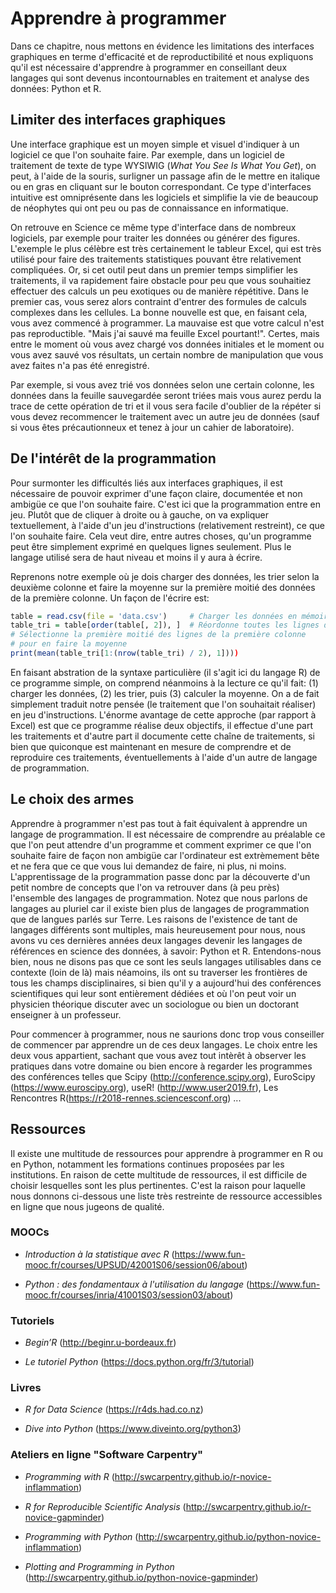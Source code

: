 
# Apprendre à programmer

Dans ce chapitre, nous mettons en évidence les limitations des interfaces
graphiques en terme d'efficacité et de reproductibilité et nous expliquons
qu'il est nécessaire d'apprendre à programmer en conseillant deux langages qui
sont devenus incontournables en traitement et analyse des données: Python et R.


## Limiter des interfaces graphiques

Une interface graphique est un moyen simple et visuel d'indiquer à un logiciel
ce que l'on souhaite faire. Par exemple, dans un logiciel de traitement de
texte de type WYSIWIG (*What You See Is What You Get*), on peut, à l'aide de la
souris, surligner un passage afin de le mettre en italique ou en gras en
cliquant sur le bouton correspondant. 
Ce type d'interfaces intuitive est omniprésente dans les logiciels et 
simplifie la vie de beaucoup de néophytes qui ont peu ou pas de connaissance 
en informatique. 

On retrouve en Science ce même type d'interface dans de nombreux logiciels, 
par exemple pour traiter les données ou générer des figures. 
L'exemple le plus célèbre est très certainement le tableur Excel, qui
est très utilisé pour faire des traitements statistiques pouvant être relativement
compliquées. 
Or, si cet outil peut dans un premier temps simplifier les traitements, 
il va rapidement faire obstacle pour peu que vous souhaitiez effectuer 
des calculs un peu exotiques ou de manière répétitive. 
Dans le premier cas, vous serez alors contraint d'entrer des formules 
de calculs complexes dans les cellules. 
La bonne nouvelle est que, en faisant cela, vous avez commencé à programmer. 
La mauvaise est que votre calcul n'est pas reproductible. 
"Mais j'ai sauvé ma feuille Excel pourtant!". 
Certes, mais entre le moment où vous avez chargé vos données initiales et 
le moment ou vous avez sauvé vos résultats, un certain nombre de
manipulation que vous avez faites n'a pas été enregistré. 

Par exemple, si vous avez trié vos données selon une certain colonne, 
les données dans la feuille sauvegardée seront triées mais vous aurez 
perdu la trace de cette opération de tri et il vous sera facile d'oublier
de la répéter si vous devez recommencer le traitement avec un autre jeu de données 
(sauf si vous êtes précautionneux et tenez à jour un cahier de laboratoire).


## De l'intérêt de la programmation

Pour surmonter les difficultés liés aux interfaces graphiques, il est
nécessaire de pouvoir exprimer d'une façon claire, documentée et non ambigüe
ce que l'on souhaite faire. 
C'est ici que la programmation entre en jeu. 
Plutôt que de cliquer à droite ou à gauche, on va expliquer textuellement,
à l'aide d'un jeu d'instructions (relativement restreint), ce que l'on souhaite
faire. 
Cela veut dire, entre autres choses, qu'un programme peut être simplement
exprimé en quelques lignes seulement. 
Plus le langage utilisé sera de haut niveau et moins il y aura à écrire. 

Reprenons notre exemple où je dois charger des données, les trier selon la 
deuxième colonne et faire la moyenne sur la première moitié des données
de la première colonne. 
Un façon de l'écrire est:

``` r
table = read.csv(file = 'data.csv')     # Charger les données en mémoire
table_tri = table[order(table[, 2]), ]  # Réordonne toutes les lignes du tableau
# Sélectionne la première moitié des lignes de la première colonne
# pour en faire la moyenne
print(mean(table_tri[1:(nrow(table_tri) / 2), 1])))
```

En faisant abstration de la syntaxe particulière (il s'agit ici du langage R)
de ce programme simple, on comprend néanmoins à la lecture ce qu'il fait:
(1) charger les données, (2) les trier,  puis (3) calculer la moyenne. 
On a de fait simplement traduit notre pensée (le traitement que l'on 
souhaitait réaliser) en jeu d'instructions. 
L'énorme avantage de cette approche (par rapport à Excel) est que ce
programme réalise deux objectifs, il effectue d'une part les traitements et
d'autre part il documente cette chaîne de traitements, si bien que quiconque
est maintenant en mesure de comprendre et de reproduire ces traitements,
éventuellements à l'aide d'un autre de langage de programmation.


## Le choix des armes

Apprendre à programmer n'est pas tout à fait équivalent à apprendre un langage
de programmation. 
Il est nécessaire de comprendre au préalable ce que l'on peut attendre d'un 
programme et comment exprimer ce que l'on souhaite faire de façon non ambigüe 
car l'ordinateur est extrèmement bête et ne fera que ce que vous lui demandez 
de faire, ni plus, ni moins. 
L'apprentissage de la programmation passe donc par la découverte d'un petit 
nombre de concepts que l'on va retrouver dans (à peu près) l'ensemble des langages 
de programmation. 
Notez que nous parlons de langages au pluriel car il existe bien plus de langages de
programmation que de langues parlés sur Terre. 
Les raisons de l'existence de tant de langages différents sont multiples, 
mais heureusement pour nous, nous avons vu ces dernières années deux langages 
devenir les langages de références en science des données, à savoir: Python et R. 
Entendons-nous bien, nous ne disons pas que ce sont les seuls langages utilisables
dans ce contexte (loin de là) mais néamoins, ils ont su traverser les frontières 
de tous les champs disciplinaires, si bien qu'il y a aujourd'hui des conférences 
scientifiques qui leur sont entièrement dédiées et où l'on peut voir un physicien 
théorique discuter avec un sociologue ou bien un doctorant enseigner à un professeur.

Pour commencer à programmer, nous ne saurions donc trop vous conseiller de
commencer par apprendre un de ces deux langages. 
Le choix entre les deux vous appartient, sachant que vous avez tout intèrêt 
à observer les pratiques dans votre domaine ou bien encore à regarder les 
programmes des conférences telles que Scipy (http://conference.scipy.org), 
EuroScipy (https://www.euroscipy.org), useR! (http://www.user2019.fr), 
Les Rencontres R(https://r2018-rennes.sciencesconf.org) ...


## Ressources

Il existe une multitude de ressources pour apprendre à programmer en R ou en
Python, notamment les formations continues proposées par les institutions. 
En raison de cette multitude de ressources, il est difficile de choisir
lesquelles sont les plus pertinentes. 
C'est la raison pour laquelle nous donnons ci-dessous une liste très restreinte 
de ressource accessibles en ligne que nous jugeons de qualité.

### MOOCs

* _Introduction à la statistique avec R_ (https://www.fun-mooc.fr/courses/UPSUD/42001S06/session06/about)

* _Python : des fondamentaux à l'utilisation du langage_ (https://www.fun-mooc.fr/courses/inria/41001S03/session03/about)


### Tutoriels

* _Begin’R_ (http://beginr.u-bordeaux.fr)

* _Le tutoriel Python_ (https://docs.python.org/fr/3/tutorial)


### Livres

* _R for Data Science_ (https://r4ds.had.co.nz)

* _Dive into Python_ (https://www.diveinto.org/python3)

### Ateliers en ligne "Software Carpentry"

* _Programming with R_ (http://swcarpentry.github.io/r-novice-inflammation)

* _R for Reproducible Scientific Analysis_ (http://swcarpentry.github.io/r-novice-gapminder)

* _Programming with Python_ (http://swcarpentry.github.io/python-novice-inflammation)

* _Plotting and Programming in Python_ (http://swcarpentry.github.io/python-novice-gapminder)

<!--

Les logiciels basés sur une interface graphique sont pléthores en informatique

* Limitation de manipulations via des GUI
  * Non reproductible 
  * Erreur possible
  * Limitation des manipulations
* Utilisation de macros Excel? -> une première forme de programmation

* Situation type, vous devez renommer un millier de fichiers car la
  convention de nommage a changé, comment faites-vous ?
* Scripts shells pour automatiser 

* Langage simples: Python et R
* Nouveaux environnements simplifiant l'approche de la programmation

* Beaucoup de resources en lignes (Softxware Carpentry), en présentiel
  (formations doctorales et conférences)
* 

### Abandonner les GUI et apprendre à programmer
* quel langage
* quelle formation

-->
